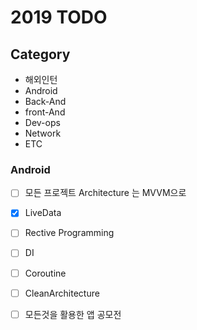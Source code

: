 # 2019 TODO

## Category 

* 해외인턴
* Android
* Back-And
* front-And
* Dev-ops
* Network
* ETC

### Android
- [ ] 모든 프로젝트 Architecture 는 MVVM으로
- [x] LiveData
- [ ] Rective Programming
- [ ] DI
- [ ] Coroutine
- [ ] CleanArchitecture
- [ ] 모든것을 활용한 앱 공모전

